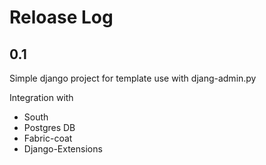 Reloase Log
===========

0.1
---
Simple django project for template use with djang-admin.py

Integration with
- South
- Postgres DB
- Fabric-coat
- Django-Extensions
